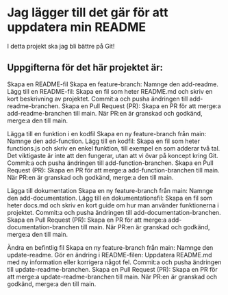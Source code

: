 # Jag lägger till det gär för att uppdatera min README

I detta projekt ska jag bli bättre på Git!

## Uppgifterna för det här projektet är:

Skapa en README-fil
Skapa en feature-branch:
Namnge den add-readme.
Lägg till en README-fil:
Skapa en fil som heter README.md och skriv en kort beskrivning av projektet.
Commit:a och pusha ändringen till add-readme-branchen.
Skapa en Pull Request (PR):
Skapa en PR för att merge:a add-readme-branchen till main.
När PR:en är granskad och godkänd, merge:a den till main.

Lägga till en funktion i en kodfil
Skapa en ny feature-branch från main:
Namnge den add-function.
Lägg till en kodfil:
Skapa en fil som heter functions.js och skriv en enkel funktion, till exempel en som adderar två tal. Det viktigaste är inte att den fungerar, utan att vi övar på koncept kring Git.
Commit:a och pusha ändringen till add-function-branchen.
Skapa en Pull Request (PR):
Skapa en PR för att merge:a add-function-branchen till main.
När PR:en är granskad och godkänd, merge:a den till main.

Lägga till dokumentation
Skapa en ny feature-branch från main:
Namnge den add-documentation.
Lägg till en dokumentationsfil:
Skapa en fil som heter docs.md och skriv en kort guide om hur man använder funktionerna i projektet.
Commit:a och pusha ändringen till add-documentation-branchen.
Skapa en Pull Request (PR):
Skapa en PR för att merge:a add-documentation-branchen till main.
När PR:en är granskad och godkänd, merge:a den till main.

Ändra en befintlig fil
Skapa en ny feature-branch från main:
Namnge den update-readme.
Gör en ändring i README-filen:
Uppdatera README.md med ny information eller korrigera något fel.
Commit:a och pusha ändringen till update-readme-branchen.
Skapa en Pull Request (PR):
Skapa en PR för att merge:a update-readme-branchen till main.
När PR:en är granskad och godkänd, merge:a den till main.
